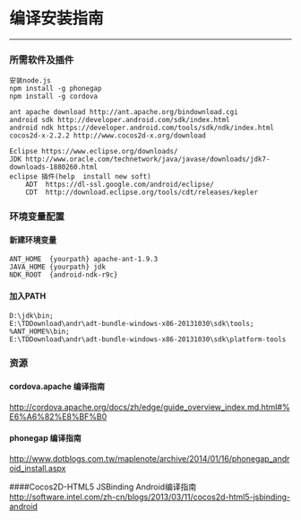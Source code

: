 编译安装指南
=======================
---------------
### 所需软件及插件

    安装node.js
    npm install -g phonegap
    npm install -g cordova
    
    ant apache download http://ant.apache.org/bindownload.cgi
    android sdk http://developer.android.com/sdk/index.html
    android ndk https://developer.android.com/tools/sdk/ndk/index.html
    cocos2d-x-2.2.2 http://www.cocos2d-x.org/download
    
    Eclipse https://www.eclipse.org/downloads/
    JDK http://www.oracle.com/technetwork/java/javase/downloads/jdk7-downloads-1880260.html
    eclipse 插件(help  install new soft)
        ADT  https://dl-ssl.google.com/android/eclipse/
        CDT  http://download.eclipse.org/tools/cdt/releases/kepler

### 环境变量配置

#### 新建环境变量

    ANT_HOME  {yourpath} apache-ant-1.9.3
    JAVA_HOME {yourpath} jdk
    NDK_ROOT  {android-ndk-r9c}

#### 加入PATH

    D:\jdk\bin;
    E:\TDDownload\andr\adt-bundle-windows-x86-20131030\sdk\tools;
    %ANT_HOME%\bin;
    E:\TDDownload\andr\adt-bundle-windows-x86-20131030\sdk\platform-tools

### 资源

#### cordova.apache 编译指南
http://cordova.apache.org/docs/zh/edge/guide_overview_index.md.html#%E6%A6%82%E8%BF%B0

#### phonegap 编译指南
http://www.dotblogs.com.tw/maplenote/archive/2014/01/16/phonegap_android_install.aspx

####Cocos2D-HTML5 JSBinding Android编译指南
http://software.intel.com/zh-cn/blogs/2013/03/11/cocos2d-html5-jsbinding-android


